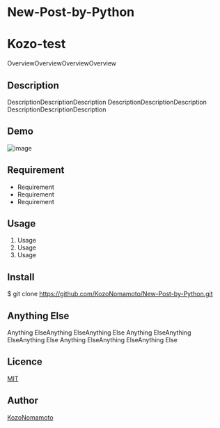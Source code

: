 # New-Post-by-Python
Kozo-test
====

OverviewOverviewOverviewOverview

## Description
DescriptionDescriptionDescription
DescriptionDescriptionDescription
DescriptionDescriptionDescription

## Demo
![image](https://user-images.githubusercontent.com/74193229/102681065-b8eef280-4201-11eb-9ce8-e2c66d3b4e21.png)



## Requirement
- Requirement
- Requirement
- Requirement

## Usage
1. Usage
2. Usage
3. Usage

## Install
$ git clone https://github.com/KozoNomamoto/New-Post-by-Python.git

## Anything Else
Anything ElseAnything ElseAnything Else
Anything ElseAnything ElseAnything Else
Anything ElseAnything ElseAnything Else

## Licence

[MIT](LICENSE)

## Author

[KozoNomamoto](https://github.com/KozoNomamoto/New-Post-by-Python.git)
